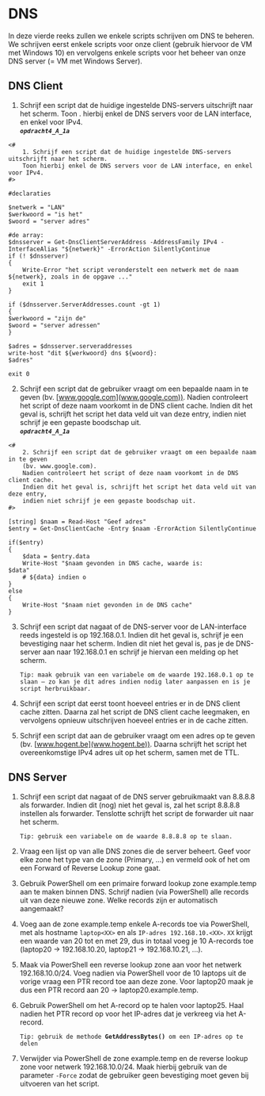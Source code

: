 # DNS
In deze vierde reeks zullen we enkele scripts schrijven om DNS te beheren. We schrijven eerst enkele scripts voor onze client (gebruik hiervoor de VM met Windows 10) en vervolgens enkele scripts voor het beheer van onze DNS server (= VM met Windows Server).

## DNS Client
1. Schrijf een script dat de huidige ingestelde DNS-servers uitschrijft naar het scherm. Toon . hierbij enkel de DNS servers voor de LAN interface, en enkel voor IPv4.  
***`opdracht4_A_1a`***
```
<#
    1. Schrijf een script dat de huidige ingestelde DNS-servers uitschrijft naar het scherm.
    Toon hierbij enkel de DNS servers voor de LAN interface, en enkel voor IPv4.
#>

#declaraties

$netwerk = "LAN"
$werkwoord = "is het"
$woord = "server adres"

#de array:
$dnsserver = Get-DnsClientServerAddress -AddressFamily IPv4 -InterfaceAlias "${netwerk}" -ErrorAction SilentlyContinue
if (! $dnsserver)
{
    Write-Error "het script veronderstelt een netwerk met de naam ${netwerk}, zoals in de opgave ..."
    exit 1
}

if ($dnsserver.ServerAddresses.count -gt 1)
{
$werkwoord = "zijn de"
$woord = "server adressen"
}

$adres = $dnsserver.serveraddresses
write-host "dit ${werkwoord} dns ${woord}:
$adres"

exit 0
```

2. Schrijf een script dat de gebruiker vraagt om een bepaalde naam in te geven (bv. [www.google.com](www.google.com)). Nadien controleert het script of deze naam voorkomt in de DNS client cache. Indien dit het geval is, schrijft het script het data veld uit van deze entry, indien niet schrijf je een gepaste boodschap uit.  
***`opdracht4_A_1a`***  
```
<#
    2. Schrijf een script dat de gebruiker vraagt om een bepaalde naam in te geven
    (bv. www.google.com).
    Nadien controleert het script of deze naam voorkomt in de DNS client cache.
    Indien dit het geval is, schrijft het script het data veld uit van deze entry,
    indien niet schrijf je een gepaste boodschap uit.
#>

[string] $naam = Read-Host "Geef adres"
$entry = Get-DnsClientCache -Entry $naam -ErrorAction SilentlyContinue

if($entry)
{
    $data = $entry.data
    Write-Host "$naam gevonden in DNS cache, waarde is:
$data"
    # ${data} indien o
}
else
{
    Write-Host "$naam niet gevonden in de DNS cache"
}
```

3. Schrijf een script dat nagaat of de DNS-server voor de LAN-interface reeds ingesteld is op 192.168.0.1. Indien dit het geval is, schrijf je een bevestiging naar het scherm. Indien dit niet het geval is, pas je de DNS-server aan naar 192.168.0.1 en schrijf je hiervan een melding op het scherm.

    ``Tip: maak gebruik van een variabele om de waarde 192.168.0.1 op te slaan – zo kan je dit adres indien nodig later aanpassen en is je script herbruikbaar.``

4. Schrijf een script dat eerst toont hoeveel entries er in de DNS client cache zitten. Daarna zal het script de DNS client cache leegmaken, en vervolgens opnieuw uitschrijven hoeveel entries er in de cache zitten.

5. Schrijf een script dat aan de gebruiker vraagt om een adres op te geven (bv. [www.hogent.be](www.hogent.be)). Daarna schrijft het script het overeenkomstige IPv4 adres uit op het scherm, samen met de TTL.

## DNS Server

1. Schrijf een script dat nagaat of de DNS server gebruikmaakt van 8.8.8.8 als forwarder. Indien dit (nog) niet het geval is, zal het script 8.8.8.8 instellen als forwarder. Tenslotte schrijft het script de forwarder uit naar het scherm.

    ``Tip: gebruik een variabele om de waarde 8.8.8.8 op te slaan.``

2. Vraag een lijst op van alle DNS zones die de server beheert. Geef voor elke zone het type van de zone (Primary, ...) en vermeld ook of het om een Forward of Reverse Lookup zone gaat.

3. Gebruik PowerShell om een primaire forward lookup zone example.temp aan te maken binnen DNS. Schrijf nadien (via PowerShell) alle records uit van deze nieuwe zone. Welke records zijn er automatisch aangemaakt?

4. Voeg aan de zone example.temp enkele A-records toe via PowerShell, met als hostname `laptop<XX>` en als `IP-adres 192.168.10.<XX>`. `XX` krijgt een waarde van 20 tot en met 29, dus in totaal voeg je 10 A-records toe (laptop20 -> 192.168.10.20, laptop21 -> 192.168.10.21, ...).

5. Maak via PowerShell een reverse lookup zone aan voor het netwerk 192.168.10.0/24. Voeg nadien via PowerShell voor de 10 laptops uit de vorige vraag een PTR record toe aan deze zone. Voor laptop20 maak je dus een PTR record aan 20 -> laptop20.example.temp.

6. Gebruik PowerShell om het A-record op te halen voor laptop25. Haal nadien het PTR record op voor het IP-adres dat je verkreeg via het A-record.

    ``Tip: gebruik de methode ``**``GetAddressBytes()``**`` om een IP-adres op te delen``

7. Verwijder via PowerShell de zone example.temp en de reverse lookup zone voor netwerk 192.168.10.0/24. Maak hierbij gebruik van de parameter `-Force` zodat de gebruiker geen bevestiging moet geven bij uitvoeren van het script.